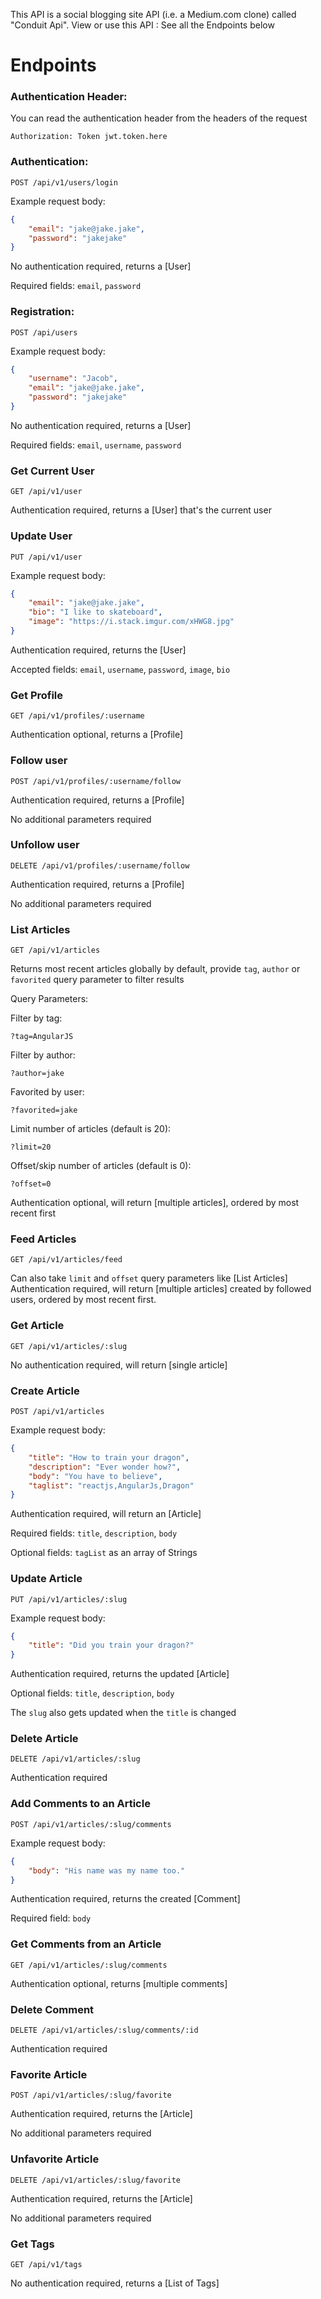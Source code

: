 
This  API is a social blogging  site API (i.e. a Medium.com clone) called "Conduit Api". View or use this API : 
See all the Endpoints below

# Endpoints

### Authentication Header:

You can read the authentication header from the headers of the request

`Authorization: Token jwt.token.here`


### Authentication:

`POST /api/v1/users/login`

Example request body:
```JSON
{
    "email": "jake@jake.jake",
    "password": "jakejake"
}
```

No authentication required, returns a [User]

Required fields: `email`, `password`


### Registration:

`POST /api/users`

Example request body:
```JSON
{
    "username": "Jacob",
    "email": "jake@jake.jake",
    "password": "jakejake"
}
```

No authentication required, returns a [User]

Required fields: `email`, `username`, `password`



### Get Current User

`GET /api/v1/user`

Authentication required, returns a [User] that's the current user



### Update User

`PUT /api/v1/user`

Example request body:
```JSON
{
    "email": "jake@jake.jake",
    "bio": "I like to skateboard",
    "image": "https://i.stack.imgur.com/xHWG8.jpg"
}
```

Authentication required, returns the [User]


Accepted fields: `email`, `username`, `password`, `image`, `bio`



### Get Profile

`GET /api/v1/profiles/:username`

Authentication optional, returns a [Profile]



### Follow user

`POST /api/v1/profiles/:username/follow`

Authentication required, returns a [Profile]

No additional parameters required



### Unfollow user

`DELETE /api/v1/profiles/:username/follow`

Authentication required, returns a [Profile]

No additional parameters required



### List Articles

`GET /api/v1/articles`

Returns most recent articles globally by default, provide `tag`, `author` or `favorited` query parameter to filter results

Query Parameters:

Filter by tag:

`?tag=AngularJS`

Filter by author:

`?author=jake`

Favorited by user:

`?favorited=jake`

Limit number of articles (default is 20):

`?limit=20`

Offset/skip number of articles (default is 0):

`?offset=0`

Authentication optional, will return [multiple articles], ordered by most recent first



### Feed Articles

`GET /api/v1/articles/feed`

Can also take `limit` and `offset` query parameters like [List Articles]
Authentication required, will return [multiple articles] created by followed users, ordered by most recent first.


### Get Article

`GET /api/v1/articles/:slug`

No authentication required, will return [single article]
### Create Article

`POST /api/v1/articles`

Example request body:

```JSON
{
    "title": "How to train your dragon",
    "description": "Ever wonder how?",
    "body": "You have to believe",
    "taglist": "reactjs,AngularJs,Dragon"
}
```

Authentication required, will return an [Article]

Required fields: `title`, `description`, `body`

Optional fields: `tagList` as an array of Strings



### Update Article

`PUT /api/v1/articles/:slug`

Example request body:

```JSON
{
    "title": "Did you train your dragon?"
}
```

Authentication required, returns the updated [Article]

Optional fields: `title`, `description`, `body`

The `slug` also gets updated when the `title` is changed


### Delete Article

`DELETE /api/v1/articles/:slug`

Authentication required



### Add Comments to an Article

`POST /api/v1/articles/:slug/comments`

Example request body:

```JSON
{
    "body": "His name was my name too."
}
```

Authentication required, returns the created [Comment]

Required field: `body`



### Get Comments from an Article

`GET /api/v1/articles/:slug/comments`

Authentication optional, returns [multiple comments]



### Delete Comment

`DELETE /api/v1/articles/:slug/comments/:id`

Authentication required



### Favorite Article

`POST /api/v1/articles/:slug/favorite`

Authentication required, returns the [Article]

No additional parameters required



### Unfavorite Article

`DELETE /api/v1/articles/:slug/favorite`

Authentication required, returns the [Article]

No additional parameters required



### Get Tags

`GET /api/v1/tags`

No authentication required, returns a [List of Tags]
